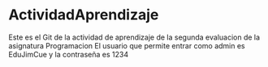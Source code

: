 # ActividadAprendizaje
Este es el Git de la actividad de aprendizaje de la segunda evaluacion de la asignatura Programacion
El usuario que permite entrar como admin es EduJimCue y la contraseña es 1234
